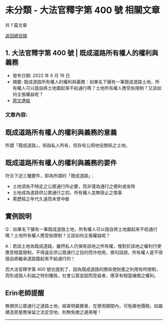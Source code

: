 # 未分類 - 大法官釋字第 400 號 相關文章

共 1 篇文章

[返回總目錄](00_總目錄.md)

## 1. 大法官釋字第 400 號 | 既成道路所有權人的權利與義務

- 發布日期: 2022 年 6 月 19 日
- 摘要: 既成道路所有權人的權利與義務：如果名下擁有一筆既成道路土地，所有權人可以擅自將土地圍起來不給通行嗎？土地所有權人應受些限制？又該如何主張權益呢？
- [原文連結](https://www.jasper-realestate.com/%e6%97%a2%e6%88%90%e9%81%93%e8%b7%af%e6%89%80%e6%9c%89%e6%ac%8a%e4%ba%ba%e7%9a%84%e6%ac%8a%e5%88%a9%e8%88%87%e7%be%a9%e5%8b%99/)

### 文章內容:

## 既成道路所有權人的權利與義務的意義

所謂「既成道路」，係指私人所有，但存有公用地役關係之土地。

## 既成道路所有權人的權利與義務的要件

符合下述三種要件，即為所謂的「既成道路」：

- 土地須為不特定之公眾通行所必要，而非僅為通行之便利或省時
- 土地成為道路供公眾通行之初，所有權人並無阻止之情事
- 需歷經之年代久遠而未曾中斷

## 實例說明

Q：如果名下擁有一筆既成道路土地，所有權人可以擅自將土地圍起來不給通行嗎？土地所有權人應受些限制？又該如何主張權益呢？

A：若該土地為既成道路，雖然私人仍保有該地之所有權，惟對於該地之權利行使應受相當限制，不得違反供公眾通行之目的而作他用，換句話說，所有權人是不得擅自將繼承道路圍起來不給通行的！

而大法官釋字第 400 號也提到了，因為既成道路的關係使財產之利用有所限制，而形成個人利益之特別犧牲，社會公眾並因而受益者，應享有相當補償之權利。

## Erin老師提醒

無償供公眾通行之道路土地，經查明屬實者，在使用期間內，可免徵地價稅，如屬建造房屋應保留之法定空地，則無免徵之適用喔！

---

